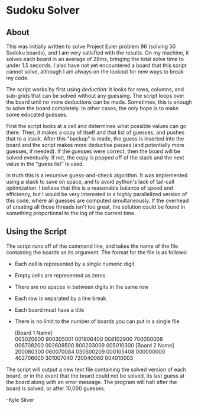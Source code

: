 # Sudoku Solver

## About
This was initially written to solve Project Euler problem 96 (solving 50 Sudoku boards), and I am very satisfied with the results. On my machine, it solves each board in an average of 28ms, bringing the total solve time to under 1.5 seconds. I also have not yet encountered a board that this script cannot solve, although I am always on the lookout for new ways to break my code.

The script works by first using _deduction:_ it looks for rows, columns, and sub-grids that can be solved without any guessing. The script loops over the board until no more deductions can be made. Sometimes, this is enough to solve the board completely. In other cases, the only hope is to make some educated guesses.

First the script looks at a cell and determines what possible values can go there. Then, it makes a copy of itself and that list of guesses, and pushes that to a stack. After this "backup" is made, the guess is inserted into the board and the script makes more deductive passes (and potentially more guesses, if needed). If the guesses were correct, then the board will be solved eventually. If not, the copy is popped off of the stack and the next value in the "guess list" is used.

In truth this is a recursive guess-and-check algorithm. It was implemented using a stack to save on space, and to avoid python's lack of tail-call optimization. I believe that this is a reasonable balance of speed and efficiency, but I would be very interested in a highly parallelized version of this code, where all guesses are computed simultaneously. If the overhead of creating all those threads isn't too great, the solution could be found in something proportional to the log of the current time.

## Using the Script
The script runs off of the command line, and takes the name of the file containing the boards as its argument. The format for the file is as follows:

- Each cell is represented by a single numeric digit
- Empty cells are represented as zeros
- There are no spaces in between digits in the same row
- Each row is separated by a line break
- Each board must have a title
- There is no limit to the number of boards you can put in a single file


    [Board 1 Name]  
    003020600
    900305001
    001806400
    008102900
    700000008
    006708200
    002609500
    800203009
    005010300
    [Board 2 Name]
    200080300
    060070084
    030500209
    000105408
    000000000
    402706000
    301007040
    720040060
    004010003

The script will output a new text file containing the solved version of each board, or in the event that the board could not be solved, its last guess at the board along with an error message. The program will halt after the board is solved, or after 10,000 guesses.


-Kyle Silver
